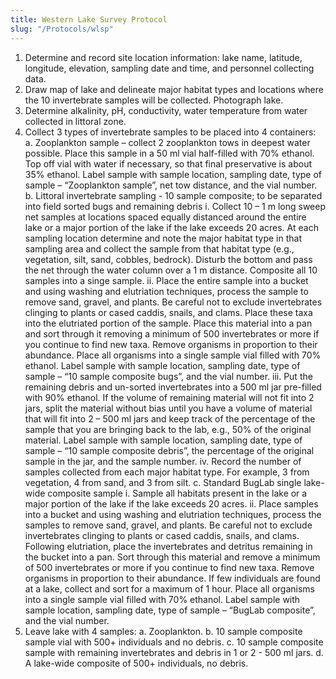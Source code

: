 ```yaml
---
title: Western Lake Survey Protocol
slug: "/Protocols/wlsp"
---
```


1. Determine and record site location information: lake name, latitude, longitude, elevation, sampling date and time, and personnel collecting data.
2. Draw map of lake and delineate major habitat types and locations where the 10 invertebrate samples will be collected. Photograph lake.
3. Determine alkalinity, pH, conductivity, water temperature from water collected in littoral zone.
4. Collect 3 types of invertebrate samples to be placed into 4 containers:
    a. Zooplankton sample – collect 2 zooplankton tows in deepest water possible. Place this sample in a 50 ml vial half-filled with 70% ethanol. Top off vial with water if necessary, so that final preservative is about 35% ethanol. Label sample with sample location, sampling date, type of sample – “Zooplankton sample”, net tow distance, and the vial number.
    b. Littoral invertebrate sampling - 10 sample composite; to be separated into field sorted bugs and remaining debris
        i. Collect 10 – 1 m long sweep net samples at locations spaced equally distanced around the entire lake or a major portion of the lake if the lake exceeds 20 acres. At each sampling location determine and note the major habitat type in that sampling area and collect the sample from that habitat type (e.g., vegetation, silt, sand, cobbles, bedrock). Disturb the bottom and pass the net through the water column over a 1 m distance. Composite all 10 samples into a singe sample.
        ii. Place the entire sample into a bucket and using washing and elutriation techniques, process the sample to remove sand, gravel, and plants. Be careful not to exclude invertebrates clinging to plants or cased caddis, snails, and clams. Place these taxa into the elutriated portion of the sample. Place this material into a pan and sort through it removing a minimum of 500 invertebrates or more if you continue to find new taxa. Remove organisms in proportion to their abundance. Place all organisms into a single sample vial filled with 70% ethanol. Label sample with sample location, sampling date, type of sample – “10 sample composite bugs”, and the vial number.
        iii. Put the remaining debris and un-sorted invertebrates into a 500 ml jar pre-filled with 90% ethanol. If the volume of remaining material will not fit into 2 jars, split the material without bias until you have a volume of material that will fit into 2 – 500 ml jars and keep track of the percentage of the sample that you are bringing back to the lab, e.g., 50% of the original material. Label sample with sample location, sampling date, type of sample – “10 sample composite debris”, the percentage of the original sample in the jar, and the sample number.
        iv. Record the number of samples collected from each major habitat type. For example, 3 from vegetation, 4 from sand, and 3 from silt.
    c. Standard BugLab single lake-wide composite sample
        i. Sample all habitats present in the lake or a major portion of the lake if the lake exceeds 20 acres.
        ii. Place samples into a bucket and using washing and elutriation techniques, process the samples to remove sand, gravel, and plants. Be careful not to exclude invertebrates clinging to plants or cased caddis, snails, and clams. Following elutriation, place the invertebrates and detritus remaining in the bucket into a pan. Sort through this material and remove a minimum of 500 invertebrates or more if you continue to find new taxa. Remove organisms in proportion to their abundance. If few individuals are found at a lake, collect and sort for a maximum of 1 hour. Place all organisms into a single sample vial filled with 70% ethanol. Label sample with sample location, sampling date, type of sample – “BugLab composite”, and the vial number.
5. Leave lake with 4 samples:
    a. Zooplankton.
    b. 10 sample composite sample vial with 500+ individuals and no debris.
    c. 10 sample composite sample with remaining invertebrates and debris in 1 or 2 - 500 ml jars.
    d. A lake-wide composite of 500+ individuals, no debris.